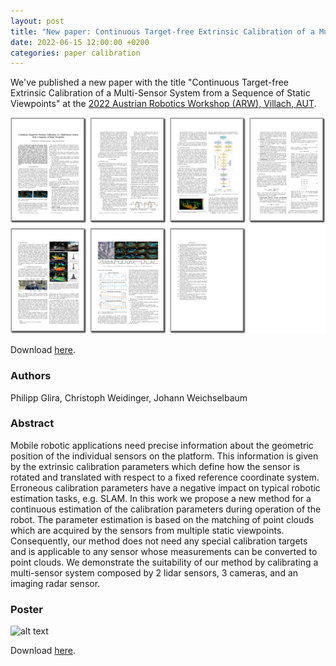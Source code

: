 ```yaml
---
layout: post
title: "New paper: Continuous Target-free Extrinsic Calibration of a Multi-Sensor System from a Sequence of Static Viewpoints"
date: 2022-06-15 12:00:00 +0200
categories: paper calibration
---
```


We've published a new paper with the title "Continuous Target-free Extrinsic Calibration of a Multi-Sensor System from a Sequence of Static Viewpoints" at the [2022 Austrian Robotics Workshop (ARW), Villach, AUT](https://www.roboticsworkshop.at).

![alt text](/assets/images/2022-06-15-new-extrinsic-calibration-paper-img1.png)

Download [here](https://github.com/pglira/publications/blob/main/GLIRA%20ET%20AL.%202022%20-%20AUSTRIAN%20ROBOTICS%20WORKSHOP%20-%20CONTINUOUS%20TARGET-FREE%20EXTRINSIC%20CALIBRATION%20OF%20A%20MULTI-SENSOR%20SYSTEM%20FROM%20A%20SEQUENCE%20OF%20STATIC%20VIEWPOINTS.pdf).

### Authors

Philipp Glira, Christoph Weidinger, Johann Weichselbaum

### Abstract

Mobile robotic applications need precise information about the geometric position of the individual sensors on the platform. This information is given by the extrinsic calibration parameters which define how the sensor is rotated and translated with respect to a fixed reference coordinate system. Erroneous calibration parameters have a negative impact on typical robotic estimation tasks, e.g. SLAM. In this work we propose a new method for a continuous estimation of the calibration parameters during operation of the robot. The parameter estimation is based on the matching of point clouds which are acquired by the sensors from multiple static viewpoints. Consequently, our method does not need any special calibration targets and is applicable to any sensor whose measurements can be converted to point clouds.  We demonstrate the suitability of our method by calibrating a multi-sensor system composed by 2 lidar sensors, 3 cameras, and an imaging radar sensor.

### Poster

![alt text](/assets/images/2022-06-15-new-extrinsic-calibration-paper-img2.png)

Download [here](https://github.com/pglira/publications/blob/main/GLIRA%20ET%20AL.%202022%20-%20AUSTRIAN%20ROBOTICS%20WORKSHOP%20-%20POSTER%20-%20CONTINUOUS%20TARGET-FREE%20EXTRINSIC%20CALIBRATION%20OF%20A%20MULTI-SENSOR%20SYSTEM%20FROM%20A%20SEQUENCE%20OF%20STATIC%20VIEWPOINTS.pdf).